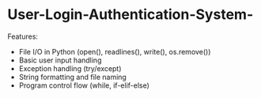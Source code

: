 ﻿# User-Login-Authentication-System-

 Features:
- File I/O in Python (open(), readlines(), write(), os.remove())
- Basic user input handling
- Exception handling (try/except)
- String formatting and file naming
- Program control flow (while, if-elif-else)
